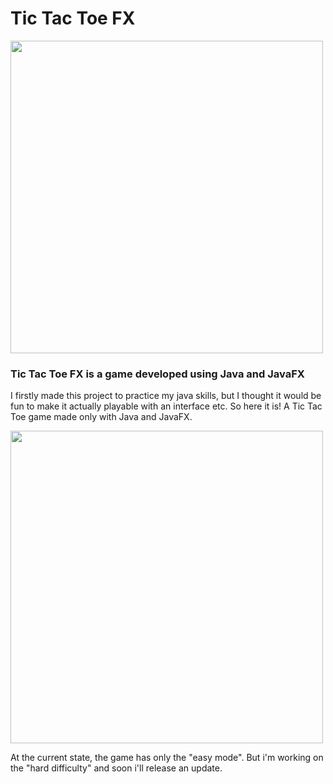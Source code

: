 ﻿# Tic Tac Toe FX

<img src="https://github.com/EricNaibert/Tic-Tac-Toe-JavaFX/assets/107978547/d9ae11b1-a8f9-4f10-9c7f-1bc20c6c3e9d" width="500">

### Tic Tac Toe FX is a game developed using Java and JavaFX
I firstly made this project to practice my java skills, but I thought it would be fun to make it actually playable with an interface etc.
So here it is! A Tic Tac Toe game made only with Java and JavaFX.

<img src="https://github.com/EricNaibert/Tic-Tac-Toe-JavaFX/assets/107978547/7d94043c-8ed2-4c66-925d-846d63b8188d" width="500">

At the current state, the game has only the "easy mode". But i'm working on the "hard difficulty" and soon i'll release an update.
 


